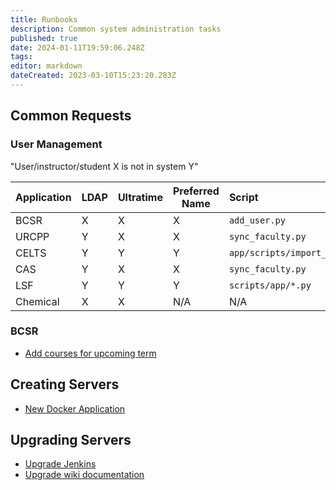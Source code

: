 ```yaml
---
title: Runbooks
description: Common system administration tasks
published: true
date: 2024-01-11T19:59:06.248Z
tags: 
editor: markdown
dateCreated: 2023-03-10T15:23:20.283Z
---
```


## Common Requests

### User Management
"User/instructor/student X is not in system Y"

| Application | LDAP | Ultratime | Preferred Name | Script                      |  |
|-------------|------|-----------|----------------|:----------------------------|----------|
| BCSR        | X    | X         | X              | `add_user.py`                 | [details](/runbook/new-bcsr-user) 
| URCPP       | Y    | X         | X              | `sync_faculty.py`             | [details](/runbook/new-urcpp-user)
| CELTS       | Y    | Y         | Y              | `app/scripts/import_users.py` | [details](/runbook/celts-users)
| CAS         | Y    | X         | X              | `sync_faculty.py`             | [details](/runbook/new-cas-user)
| LSF         | Y    | Y         | Y              | `scripts/app/*.py`            | [details](/runbook/lsf-users)
| Chemical    | X    | X         | N/A            | N/A                           | [details](/runbook/new-chemical-user)

### BCSR
- [Add courses for upcoming term](/runbook/add-term)

## Creating Servers
* [New Docker Application](/runbook/new-docker-server)

## Upgrading Servers
* [Upgrade Jenkins](/runbook/upgrade-jenkins)
* [Upgrade wiki documentation](/runbook/upgrade-wiki)